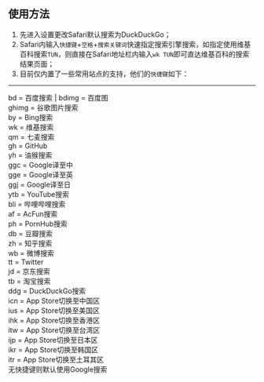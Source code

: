 <H2>使用方法</H2>

1. 先进入设置更改Safari默认搜索为DuckDuckGo；
2. Safari内输入`快捷键`+`空格`+`搜索关键词`快速指定搜索引擎搜索，如指定使用维基百科搜索`TUN`，则直接在Safari地址栏内输入`wk TUN`即可直达维基百科的搜索结果页面；
3. 目前仅内置了一些常用站点的支持，他们的`快捷键`如下：
<hr />
<p> bd = 百度搜索  |  bdimg = 百度图<br>ghimg = 谷歌图片搜索<br>by = Bing搜索<br>wk = 维基搜索<br>qm = 七麦搜索<br>gh = GitHub<br> yh = 油猴搜索<br>ggc = Google译至中<br>gge = Google译至英<br>ggj = Google译至日<br>ytb = YouTube搜索<br>bli = 哔哩哔哩搜索<br>af = AcFun搜索<br>ph = PornHub搜索<br>db = 豆瓣搜索<br>zh = 知乎搜索<br>wb = 微博搜索<br>tt = Twitter<br>jd = 京东搜索<br>tb = 淘宝搜索 <br>ddg = DuckDuckGo搜索<br>icn = App Store切换至中国区<br>ius = App Store切换至美国区<br>ihk = App Store切换至香港区<br>itw = App Store切换至台湾区<br>ijp = App Store切换至日本区<br>ikr = App Store切换至韩国区 <br>itr = App Store切换至土耳其区<br>无快捷键则默认使用Google搜索
</p>
